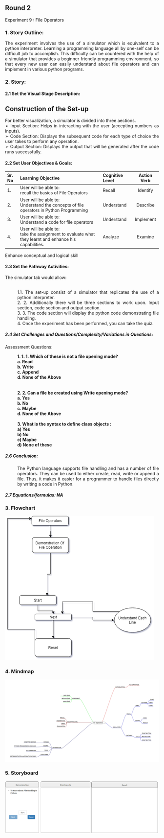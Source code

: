 ## Round 2

Experiment 9 : File Operators

### 1. Story Outline:

<div align="justify"> The experiment involves the use of a simulator which is equivalent to a python interpreter. Learning a programming language all by one-self can be difficult job to accomplish. This difficulty can be countered with the help of a simulator that provides a beginner friendly programming environment, so that every new user can easily understand about file operators and can implement in various python programs.

### 2. Story:

#### 2.1 Set the Visual Stage Description:

<h2>Construction of the Set-up</h2>

For better visualization, a simulator is divided into three aections. <br>
➢ Input Section: Helps in interacting with the user (accepting numbers as inputs).<br>
➢ Code Section: Displays the subsequent code for each type of choice the user takes to perform any operation.<br>
➢ Output Section: Displays the output that will be generated after the code runs successfully.

#### 2.2 Set User Objectives & Goals:

| Sr. No | Learning Objective                                                                                       | Cognitive Level | Action Verb |
| :----- | :------------------------------------------------------------------------------------------------------- | :-------------- | :---------: |
| 1.     | User will be able to: <br>recall the basics of File Operators                                            | Recall          |  Identify   |
| 2.     | User will be able to: <br>Understand the concepts of file operators in Python Programming                | Understand      |  Describe   |
| 3.     | User will be able to: <br>Understand a code for file operators                                           | Understand      |  Implement  |
| 4.     | User will be able to: <br>take the assignment to evaluate what they learnt and enhance his capabilities. | Analyze         |   Examine   |

Enhance conceptual and logical skill
</b>

#### 2.3 Set the Pathway Activities:

The simulator tab would allow:<br> <br>

<dd> 1.1.	The set-up consist of a simulator that replicates the use of a python interpreter.<br>
2. 	2.	Additionally there will be three sections to work upon. Input section, code section and output section.<br>
3. 	3.	The code section will display the python code demonstrating file handling.<br>
4. 	Once the experiment has been performed, you can take the quiz.

</dd>

##### 2.4 Set Challenges and Questions/Complexity/Variations in Questions:

Assessment Questions:<br>

<dd><b> 1. 1.	1.	Which of these is not a file opening mode?<br>
a.	Read<br>
b.	Write<br>
c.	Append<br>
d.	None of the Above<br></dd><br></b><br>
<dd><b>2.	2.	Can a file be created using Write opening mode?<br>
a.	Yes<br>
b.	No<br>
c.	Maybe<br>
d.	None of the Above
<br><br></b>
<dd>
<b> 3.  What is the syntax to define class objects :<br>
a)	Yes<br>
b)	No<br>
c)	Maybe<br>
d)	None of these<br></b>
</dd>

##### 2.6 Conclusion:

<dd>The Python language supports file handling and has a number of file operators. They can be used to either create, read, write or append a file. Thus, it makes it easier for a programmer to handle files directly by writing a code in Python.
</dd>

##### 2.7 Equations/formulas: NA

### 3. Flowchart

<img src="flowchart/5.png" alt="Flow Chart Image here"/>

### 4. Mindmap

<img src="mindmap/5.png" alt="mindmap Image here"/>
 
### 5. Storyboard 
<img src="storyboard/File_Operators.gif" alt="Gif here">
